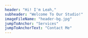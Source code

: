 ```yaml
---
header: "Hi! I'm Leah,"
subheader: "Welcome To Our Studio!"
imageFileName: "header-bg.jpg"
jumpToAnchor: "Services"
jumpToAnchorText: "Contact Me"
---
```



